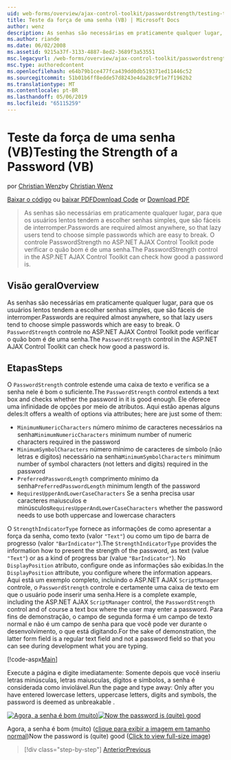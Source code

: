 ```yaml
---
uid: web-forms/overview/ajax-control-toolkit/passwordstrength/testing-the-strength-of-a-password-vb
title: Teste da força de uma senha (VB) | Microsoft Docs
author: wenz
description: As senhas são necessárias em praticamente qualquer lugar, para que os usuários lentos tendem a escolher senhas simples, que são fáceis de interromper. O controle PasswordStrength do ASP. N...
ms.author: riande
ms.date: 06/02/2008
ms.assetid: 9215a37f-3133-4887-8ed2-3689f3a53551
msc.legacyurl: /web-forms/overview/ajax-control-toolkit/passwordstrength/testing-the-strength-of-a-password-vb
msc.type: authoredcontent
ms.openlocfilehash: e64b79b1ce477fca439dd0db519371ed11446c52
ms.sourcegitcommit: 51b01b6ff8edde57d8243e4da28c9f1e7f1962b2
ms.translationtype: MT
ms.contentlocale: pt-BR
ms.lasthandoff: 05/06/2019
ms.locfileid: "65115259"
---
```

# <a name="testing-the-strength-of-a-password-vb"></a><span data-ttu-id="f273c-104">Teste da força de uma senha (VB)</span><span class="sxs-lookup"><span data-stu-id="f273c-104">Testing the Strength of a Password (VB)</span></span>

<span data-ttu-id="f273c-105">por [Christian Wenz](https://github.com/wenz)</span><span class="sxs-lookup"><span data-stu-id="f273c-105">by [Christian Wenz](https://github.com/wenz)</span></span>

<span data-ttu-id="f273c-106">[Baixar o código](http://download.microsoft.com/download/9/3/f/93f8daea-bebd-4821-833b-95205389c7d0/PasswordStrength0.vb.zip) ou [baixar PDF](http://download.microsoft.com/download/2/d/c/2dc10e34-6983-41d4-9c08-f78f5387d32b/passwordstrength0VB.pdf)</span><span class="sxs-lookup"><span data-stu-id="f273c-106">[Download Code](http://download.microsoft.com/download/9/3/f/93f8daea-bebd-4821-833b-95205389c7d0/PasswordStrength0.vb.zip) or [Download PDF](http://download.microsoft.com/download/2/d/c/2dc10e34-6983-41d4-9c08-f78f5387d32b/passwordstrength0VB.pdf)</span></span>

> <span data-ttu-id="f273c-107">As senhas são necessárias em praticamente qualquer lugar, para que os usuários lentos tendem a escolher senhas simples, que são fáceis de interromper.</span><span class="sxs-lookup"><span data-stu-id="f273c-107">Passwords are required almost anywhere, so that lazy users tend to choose simple passwords which are easy to break.</span></span> <span data-ttu-id="f273c-108">O controle PasswordStrength no ASP.NET AJAX Control Toolkit pode verificar o quão bom é de uma senha.</span><span class="sxs-lookup"><span data-stu-id="f273c-108">The PasswordStrength control in the ASP.NET AJAX Control Toolkit can check how good a password is.</span></span>

## <a name="overview"></a><span data-ttu-id="f273c-109">Visão geral</span><span class="sxs-lookup"><span data-stu-id="f273c-109">Overview</span></span>

<span data-ttu-id="f273c-110">As senhas são necessárias em praticamente qualquer lugar, para que os usuários lentos tendem a escolher senhas simples, que são fáceis de interromper.</span><span class="sxs-lookup"><span data-stu-id="f273c-110">Passwords are required almost anywhere, so that lazy users tend to choose simple passwords which are easy to break.</span></span> <span data-ttu-id="f273c-111">O `PasswordStrength` controle no ASP.NET AJAX Control Toolkit pode verificar o quão bom é de uma senha.</span><span class="sxs-lookup"><span data-stu-id="f273c-111">The `PasswordStrength` control in the ASP.NET AJAX Control Toolkit can check how good a password is.</span></span>

## <a name="steps"></a><span data-ttu-id="f273c-112">Etapas</span><span class="sxs-lookup"><span data-stu-id="f273c-112">Steps</span></span>

<span data-ttu-id="f273c-113">O `PasswordStrength` controle estende uma caixa de texto e verifica se a senha nele é bom o suficiente.</span><span class="sxs-lookup"><span data-stu-id="f273c-113">The `PasswordStrength` control extends a text box and checks whether the password in it is good enough.</span></span> <span data-ttu-id="f273c-114">Ele oferece uma infinidade de opções por meio de atributos. Aqui estão apenas alguns deles:</span><span class="sxs-lookup"><span data-stu-id="f273c-114">It offers a wealth of options via attributes; here are just some of them:</span></span>

- <span data-ttu-id="f273c-115">`MinimumNumericCharacters` número mínimo de caracteres necessários na senha</span><span class="sxs-lookup"><span data-stu-id="f273c-115">`MinimumNumericCharacters` minimum number of numeric characters required in the password</span></span>
- <span data-ttu-id="f273c-116">`MinimumSymbolCharacters` número mínimo de caracteres de símbolo (não letras e dígitos) necessário na senha</span><span class="sxs-lookup"><span data-stu-id="f273c-116">`MinimumSymbolCharacters` minimum number of symbol characters (not letters and digits) required in the password</span></span>
- <span data-ttu-id="f273c-117">`PreferredPasswordLength` comprimento mínimo da senha</span><span class="sxs-lookup"><span data-stu-id="f273c-117">`PreferredPasswordLength` minimum length of the password</span></span>
- <span data-ttu-id="f273c-118">`RequiresUpperAndLowerCaseCharacters` Se a senha precisa usar caracteres maiusculos e minúsculos</span><span class="sxs-lookup"><span data-stu-id="f273c-118">`RequiresUpperAndLowerCaseCharacters` whether the password needs to use both uppercase and lowercase characters</span></span>

<span data-ttu-id="f273c-119">O `StrengthIndicatorType` fornece as informações de como apresentar a força da senha, como texto (valor `"Text"`) ou como um tipo de barra de progresso (valor `"BarIndicator"`).</span><span class="sxs-lookup"><span data-stu-id="f273c-119">The `StrengthIndicatorType` provides the information how to present the strength of the password, as text (value `"Text"`) or as a kind of progress bar (value `"BarIndicator"`).</span></span> <span data-ttu-id="f273c-120">No `DisplayPosition` atributo, configure onde as informações são exibidas.</span><span class="sxs-lookup"><span data-stu-id="f273c-120">In the `DisplayPosition` attribute, you configure where the information appears.</span></span> <span data-ttu-id="f273c-121">Aqui está um exemplo completo, incluindo o ASP.NET AJAX `ScriptManager` controle, o `PasswordStrength` controle e certamente uma caixa de texto em que o usuário pode inserir uma senha.</span><span class="sxs-lookup"><span data-stu-id="f273c-121">Here is a complete example, including the ASP.NET AJAX `ScriptManager` control, the `PasswordStrength` control and of course a text box where the user may enter a password.</span></span> <span data-ttu-id="f273c-122">Para fins de demonstração, o campo de segunda forma é um campo de texto normal e não é um campo de senha para que você pode ver durante o desenvolvimento, o que está digitando.</span><span class="sxs-lookup"><span data-stu-id="f273c-122">For the sake of demonstration, the latter form field is a regular text field and not a password field so that you can see during development what you are typing.</span></span>

[!code-aspx[Main](testing-the-strength-of-a-password-vb/samples/sample1.aspx)]

<span data-ttu-id="f273c-123">Execute a página e digite imediatamente: Somente depois que você inseriu letras minúsculas, letras maiusculas, dígitos e símbolos, a senha é considerada como inviolável.</span><span class="sxs-lookup"><span data-stu-id="f273c-123">Run the page and type away: Only after you have entered lowercase letters, uppercase letters, digits and symbols, the password is deemed as unbreakable .</span></span>

<span data-ttu-id="f273c-124">[![Agora, a senha é bom (muito)](testing-the-strength-of-a-password-vb/_static/image2.png)](testing-the-strength-of-a-password-vb/_static/image1.png)</span><span class="sxs-lookup"><span data-stu-id="f273c-124">[![Now the password is (quite) good](testing-the-strength-of-a-password-vb/_static/image2.png)](testing-the-strength-of-a-password-vb/_static/image1.png)</span></span>

<span data-ttu-id="f273c-125">Agora, a senha é bom (muito) ([clique para exibir a imagem em tamanho normal](testing-the-strength-of-a-password-vb/_static/image3.png))</span><span class="sxs-lookup"><span data-stu-id="f273c-125">Now the password is (quite) good ([Click to view full-size image](testing-the-strength-of-a-password-vb/_static/image3.png))</span></span>

> [!div class="step-by-step"]
> [<span data-ttu-id="f273c-126">Anterior</span><span class="sxs-lookup"><span data-stu-id="f273c-126">Previous</span></span>](testing-the-strength-of-a-password-cs.md)
